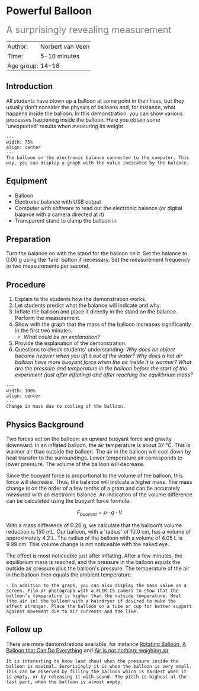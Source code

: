 # Powerful Balloon 
<span style="font-size: 25px; color: gray;">A surprisingly revealing measurement</span>

<table style="width: 100%; border-collapse: collapse; border: none;">
    <tr style="background-color: var(--background-color);">  
        <td style="text-align: left; padding: 3px; border: none; color: var(--text-color)">Author:</td>
        <td style="text-align: left; padding: 3px; border: none; color: var(--text-color)">Norbert van Veen</td>
    </tr>
    <tr style="background-color: var(--background-color);"> 
        <td style="text-align: left; padding: 3px; border: none; color: var(--text-color)">Time:</td>
        <td style="text-align: left; padding: 3px; border: none; color: var(--text-color)">5-10 minutes</td>
    </tr>
    <tr style="background-color: var(--background-color);"> 
        <td style="text-align: left; padding: 3px; border: none; color: var(--text-color)">Age group:</td>
        <td style="text-align: left; padding: 3px; border: none; color: var(--text-color)">14-18</td>
    </tr>
</table>


## Introduction
All students have blown up a balloon at some point in their lives, but they usually don’t consider the physics of balloons and, for instance, what happens inside the balloon. In this demonstration, you can show various processes happening inside the balloon. Here you obtain some 'unexpected' results when measuring its weight.

```{figure} demo65_figure1.jpg
---
width: 75%
align: center
---
The balloon on the electronic balance connected to the computer. This way, you can display a graph with the value indicated by the balance.
```

## Equipment
- Balloon
- Electronic balance with USB output
- Computer with software to read out the electronic balance (or digital balance with a camera directed at it)
- Transparent stand to clamp the balloon in

## Preparation
Turn the balance on with the stand for the balloon on it. Set the balance to 0.00 g using the 'tare' button if necessary. Set the measurement frequency to two measurements per second. 

## Procedure
1. Explain to the students how the demonstration works.
2. Let students predict what the balance will indicate and why.
3. Inflate the balloon and place it directly in the stand on the balance. Perform the measurement.
4. Show with the graph that the mass of the balloon increases significantly in the first two minutes.
    - *What could be an explanation?*
6. Provide the explanation of the demonstration.
7. Questions to check students' understanding: *Why does an object become heavier when you lift it out of the water? Why does a hot air balloon have more buoyant force when the air inside it is warmer? What are the pressure and temperature in the balloon before the start of the experiment (just after inflating) and after reaching the equilibrium mass?*

```{figure} demo65_figure2.jpg
---
width: 100%
align: center
---
Change in mass due to cooling of the balloon.
```


## Physics Background
Two forces act on the balloon: an upward buoyant force and gravity downward. In an inflated balloon, the air temperature is about 37 °C. This is warmer air than outside the balloon. The air in the balloon will cool down by heat transfer to the surroundings. Lower temperature air corresponds to lower pressure. The volume of the balloon will decrease.

Since the buoyant force is proportional to the volume of the balloon, this force will decrease. Thus, the balance will indicate a higher mass. The mass change is on the order of a few tenths of a gram and can be accurately measured with an electronic balance. An indication of the volume difference can be calculated using the buoyant force formula:

$$F_{buoyant} = \rho \cdot g \cdot V$$

With a mass difference of 0.20 g, we calculate that the balloon’s volume reduction is 150 mL. Our balloon, with a 'radius' of 10.0 cm, has a volume of approximately 4.2 L. The radius of the balloon with a volume of 4.05 L is 9.99 cm. This volume change is not noticeable with the naked eye.

The effect is most noticeable just after inflating. After a few minutes, the equilibrium mass is reached, and the pressure in the balloon equals the outside air pressure plus the balloon's pressure. The temperature of the air in the balloon then equals the ambient temperature.

```{tip}
- In addition to the graph, you can also display the mass value on a screen. Film or photograph with a FLIR-C5 camera to show that the balloon’s temperature is higher than the outside temperature. Heat (the air in) the balloon with a hairdryer if desired to make the effect stronger. Place the balloon on a tube or cup for better support against movement due to air currents and the like. 
```

## Follow up
There are more demonstrations available, for instance [Rotating Balloon](../demo78/demo78.md), [A Balloon that Can Do Everything](../demo76/demo76.md) and [Air is not nothing: weighing air](../demo30/demo30.md).

```{tip}
It is interesting to know (and show) when the pressure inside the balloon is maximal. Surprisingly it is when the balloon is very small. This can be observed by filling the balloon which is hardest when it is empty, or by releasing it with sound. The pitch is highest at the last part, when the balloon is almost empty.
```